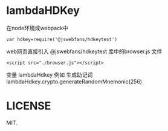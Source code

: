 # lambdaHDKey
在node环境或webpack中

```
var hdkey=require('@jswebfans/hdkeytest')
```
web网页直接引入
@jswebfans/hdkeytest 库中的browser.js 文件
```
<script src="./browser.js"></script>
```
变量 lambdaHdkey
例如 生成助记词
lambdaHdkey.crypto.generateRandomMnemonic(256)


# LICENSE

MIT.
